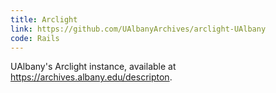 ```yaml
---
title: Arclight
link: https://github.com/UAlbanyArchives/arclight-UAlbany
code: Rails
---
```

UAlbany's Arclight instance, available at https://archives.albany.edu/descripton.
